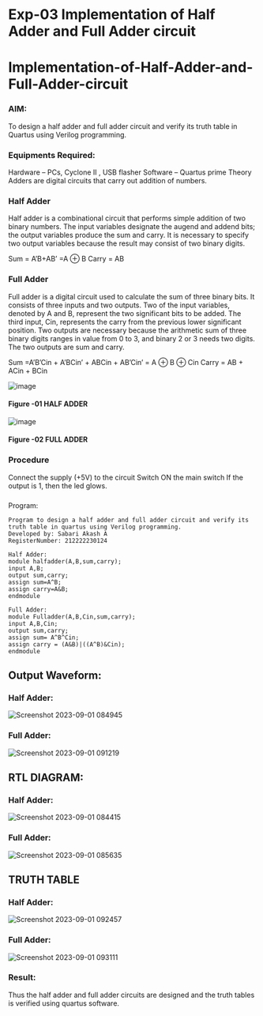 # Exp-03 Implementation of Half Adder and Full Adder circuit

# Implementation-of-Half-Adder-and-Full-Adder-circuit
### AIM:
To design a half adder and full adder circuit and verify its truth table in Quartus using Verilog programming.

### Equipments Required:
Hardware – PCs, Cyclone II , USB flasher
Software – Quartus prime
Theory
Adders are digital circuits that carry out addition of numbers.

### Half Adder
Half adder is a combinational circuit that performs simple addition of two binary numbers. The input variables designate the augend and addend bits; the output variables produce the sum and carry. It is necessary to specify two output variables because the result may consist of two binary digits.

Sum = A’B+AB’ =A ⊕ B Carry = AB

### Full Adder
Full adder is a digital circuit used to calculate the sum of three binary bits. It consists of three inputs and two outputs. Two of the input variables, denoted by A and B, represent the two significant bits to be added. The third input, Cin, represents the carry from the previous lower significant position. Two outputs are necessary because the arithmetic sum of three binary digits ranges in value from 0 to 3, and binary 2 or 3 needs two digits. The two outputs are sum and carry.

Sum =A’B’Cin + A’BCin’ + ABCin + AB’Cin’ = A ⊕ B ⊕ Cin Carry = AB + ACin + BCin

 ![image](https://user-images.githubusercontent.com/36288975/163552156-a13e5a56-c638-4110-97d9-8896907c8d25.png)

#### Figure -01 HALF ADDER 


![image](https://user-images.githubusercontent.com/36288975/163552057-b3547877-6d07-45b4-b7e0-bcfebfad9e1d.png)

#### Figure -02 FULL ADDER 

### Procedure

Connect the supply (+5V) to the circuit
Switch ON the main switch
If the output is 1, then the led glows.
### 
Program:
```
Program to design a half adder and full adder circuit and verify its truth table in quartus using Verilog programming.
Developed by: Sabari Akash A
RegisterNumber: 212222230124 
```
```
Half Adder:
module halfadder(A,B,sum,carry);
input A,B;
output sum,carry;
assign sum=A^B;
assign carry=A&B;
endmodule
```
```
Full Adder:
module Fulladder(A,B,Cin,sum,carry);
input A,B,Cin;
output sum,carry;
assign sum= A^B^Cin;
assign carry = (A&B)|((A^B)&Cin);
endmodule
```
## Output Waveform:
### Half Adder:
![Screenshot 2023-09-01 084945](https://github.com/Sabariakash22009103/Exp-02-Implementation-of-Half-Adder-and-Full-Adder-circuit/assets/119390227/df8c47c7-743e-43ce-b9bf-b65de203e935)
### Full Adder:
![Screenshot 2023-09-01 091219](https://github.com/Sabariakash22009103/Exp-02-Implementation-of-Half-Adder-and-Full-Adder-circuit/assets/119390227/b6bfaa14-2e76-47dd-b18f-ee3490fa2703)

## RTL DIAGRAM:
### Half Adder:
![Screenshot 2023-09-01 084415](https://github.com/Sabariakash22009103/Exp-02-Implementation-of-Half-Adder-and-Full-Adder-circuit/assets/119390227/b140583c-4278-41d9-aeca-3c8c12143eed)
### Full Adder:
![Screenshot 2023-09-01 085635](https://github.com/Sabariakash22009103/Exp-02-Implementation-of-Half-Adder-and-Full-Adder-circuit/assets/119390227/f1ee68dc-3f13-4034-9891-d475e263f70e)
## TRUTH TABLE 
### Half Adder:
![Screenshot 2023-09-01 092457](https://github.com/Sabariakash22009103/Exp-02-Implementation-of-Half-Adder-and-Full-Adder-circuit/assets/119390227/a20b8f13-a65c-41ce-816e-960026574f46)
### Full Adder:
![Screenshot 2023-09-01 093111](https://github.com/Sabariakash22009103/Exp-02-Implementation-of-Half-Adder-and-Full-Adder-circuit/assets/119390227/60ea1f9b-1a0d-4cac-8df5-634db3638782)
### Result:
Thus the half adder and full adder circuits are designed and the truth tables is verified using quartus software.
